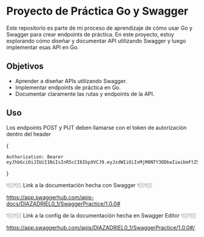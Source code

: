 # Proyecto de Práctica Go y Swagger

Este repositorio es parte de mi proceso de aprendizaje de cómo usar Go y Swagger para crear endpoints de práctica. En este proyecto, estoy explorando cómo diseñar y documentar API utilizando Swagger y luego implementar esas API en Go.

## Objetivos

- Aprender a diseñar APIs utilizando Swagger.
- Implementar endpoints de práctica en Go.
- Documentar claramente las rutas y endpoints de la API.

## Uso

Los endpoints POST y PUT deben llamarse con el token de autorización dentro del header

{

    Authorization: Bearer eyJhbGciOiJIUzI1NiIsInR5cCI6IkpXVCJ9.eyJzdWIiOiIxMjM0NTY3ODkwIiwibmFtZSI6IkpvaG4gRG9lIiwiaWF0IjoxNTE2MjM5MDIyfQ.gn9R2tukECKQj5uliAKUgRuJOUWTSdIAargv0o4yyfc

}

👇🏼👇🏼 Link a la documentación hecha con Swagger 👇🏼👇🏼

https://app.swaggerhub.com/apis-docs/DIAZADRIEL0_1/SwaggerPractice/1.0.0#

👇🏼👇🏼 Link a la config de la documentación hecha en Swagger Editor 👇🏼👇🏼

https://app.swaggerhub.com/apis/DIAZADRIEL0_1/SwaggerPractice/1.0.0#/
